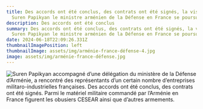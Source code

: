 ```yaml
---
title: Des accords ont été conclus, des contrats ont été signés, la visite de
  Suren Papikyan le ministre arménien de la Défense en France se poursuit
description: Des accords ont été conclus
summary: Des accords ont été conclus, des contrats ont été signés, la visite de
  Suren Papikyan le ministre arménien de la Défense en France se poursuit
date: 2024-06-18T22:09:26.331Z
thumbnailImagePosition: left
thumbnailImage: assets/img/arménie-france-défense-4.jpg
image: assets/img/arménie-france-défense.jpg
---
```

![Suren Papikyan accompagné d’une délégation du ministère de la Défense d’Arménie, a rencontré des représentants d’un certain nombre d’entreprises militaro-industrielles françaises. Des accords ont été conclus, des contrats ont été signés. Parmi le matériel militaire commandé par l’Arménie en France figurent les obusiers CESEAR ainsi que d’autres armements.](assets/img/arménie-france-défense-5.jpg "Caeser")